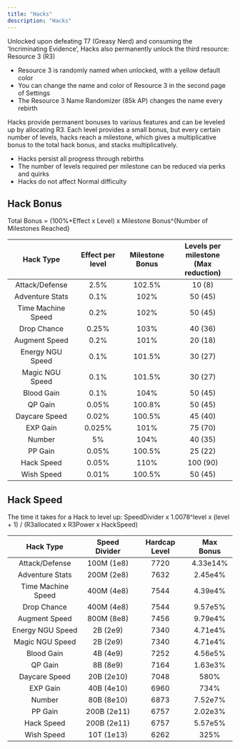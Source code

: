 ```yaml
---
title: "Hacks"
description: "Hacks"
---
```


Unlocked upon defeating T7 (Greasy Nerd) and consuming the ‘Incriminating Evidence’, Hacks also permanently unlock the third resource: Resource 3 (R3)

- Resource 3 is randomly named when unlocked, with a yellow default color
- You can change the name and color of Resource 3 in the second page of Settings
- The Resource 3 Name Randomizer (85k AP) changes the name every rebirth

Hacks provide permanent bonuses to various features and can be leveled up by allocating R3. Each level provides a small bonus, but every certain number of levels, hacks reach a milestone, which gives a multiplicative bonus to the total hack bonus, and stacks multiplicatively.

- Hacks persist all progress through rebirths
- The number of levels required per milestone can be reduced via perks and quirks
- Hacks do not affect Normal difficulty

## Hack Bonus

Total Bonus = (100%+Effect x Level) x Milestone Bonus^{Number of Milestones Reached}

| Hack Type          | Effect per level | Milestone Bonus | Levels per milestone <br> (Max reduction) |
| :----------------: | :--------------: | :-------------: | :---------------------------------------: |
| Attack/Defense     | 2.5%             | 102.5%          | 10 (8)                                    |
| Adventure Stats    | 0.1%             | 102%            | 50 (45)                                   |
| Time Machine Speed | 0.2%             | 102%            | 50 (45)                                   |
| Drop Chance        | 0.25%            | 103%            | 40 (36)                                   |
| Augment Speed      | 0.2%             | 101%            | 20 (18)                                   |
| Energy NGU Speed   | 0.1%             | 101.5%          | 30 (27)                                   |
| Magic NGU Speed    | 0.1%             | 101.5%          | 30 (27)                                   |
| Blood Gain         | 0.1%             | 104%            | 50 (45)                                   |
| QP Gain            | 0.05%            | 100.8%          | 50 (45)                                   |
| Daycare Speed      | 0.02%            | 100.5%          | 45 (40)                                   |
| EXP Gain           | 0.025%           | 101%            | 75 (70)                                   |
| Number             | 5%               | 104%            | 40 (35)                                   |
| PP Gain            | 0.05%            | 100.5%          | 25 (22)                                   |
| Hack Speed         | 0.05%            | 110%            | 100 (90)                                  |
| Wish Speed         | 0.01%            | 100.5%          | 50 (45)                                   |

## Hack Speed

The time it takes for a Hack to level up:  SpeedDivider x 1.0078^level x (level + 1) / (R3allocated x R3Power x HackSpeed)

| Hack Type          | Speed Divider | Hardcap Level | Max Bonus |
| :----------------: | :-----------: | :-----------: | :-------: |
| Attack/Defense     | 100M (1e8)    | 7720          | 4.33e14%  |
| Adventure Stats    | 200M (2e8)    | 7632          | 2.45e4%   |
| Time Machine Speed | 400M (4e8)    | 7544          | 4.39e4%   |
| Drop Chance        | 400M (4e8)    | 7544          | 9.57e5%   |
| Augment Speed      | 800M (8e8)    | 7456          | 9.79e4%   |
| Energy NGU Speed   | 2B (2e9)      | 7340          | 4.71e4%   |
| Magic NGU Speed    | 2B (2e9)      | 7340          | 4.71e4%   |
| Blood Gain         | 4B (4e9)      | 7252          | 4.56e5%   |
| QP Gain            | 8B (8e9)      | 7164          | 1.63e3%   |
| Daycare Speed      | 20B (2e10)    | 7048          | 580%      |
| EXP Gain           | 40B (4e10)    | 6960          | 734%      |
| Number             | 80B (8e10)    | 6873          | 7.52e7%   |
| PP Gain            | 200B (2e11)   | 6757          | 2.02e3%   |
| Hack Speed         | 200B (2e11)   | 6757          | 5.57e5%   |
| Wish Speed         | 10T (1e13)    | 6262          | 325%      |
